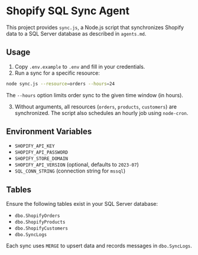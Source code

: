# Shopify SQL Sync Agent

This project provides `sync.js`, a Node.js script that synchronizes Shopify data to a SQL Server database as described in `agents.md`.

## Usage

1. Copy `.env.example` to `.env` and fill in your credentials.
2. Run a sync for a specific resource:

```bash
node sync.js --resource=orders --hours=24
```

The `--hours` option limits order sync to the given time window (in hours).

3. Without arguments, all resources (`orders`, `products`, `customers`) are synchronized. The script also schedules an hourly job using `node-cron`.

## Environment Variables

- `SHOPIFY_API_KEY`
- `SHOPIFY_API_PASSWORD`
- `SHOPIFY_STORE_DOMAIN`
- `SHOPIFY_API_VERSION` (optional, defaults to `2023-07`)
- `SQL_CONN_STRING` (connection string for `mssql`)

## Tables

Ensure the following tables exist in your SQL Server database:

- `dbo.ShopifyOrders`
- `dbo.ShopifyProducts`
- `dbo.ShopifyCustomers`
- `dbo.SyncLogs`

Each sync uses `MERGE` to upsert data and records messages in `dbo.SyncLogs`.

